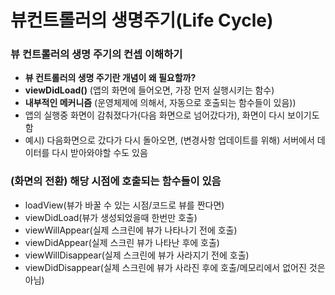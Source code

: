 # 뷰컨트롤러의 생명주기(Life Cycle)
### 뷰 컨트롤러의 생명 주기의 컨셉 이해하기
- **뷰 컨트롤러의 생명 주기란 개념이 왜 필요할까?**
- **viewDidLoad()** (앱의 화면에 들어오면, 가장 먼저 실행시키는 함수)
- **내부적인 메커니즘** (운영체제에 의해서, 자동으로 호출되는 함수들이 있음))
- 앱의 실행중 화면이 감춰졌다가(다음 화면으로 넘어갔다가), 화면이 다시 보이기도 함
- 예시) 다음화면으로 갔다가 다시 돌아오면, (변경사항 업데이트를 위해) 서버에서 데이터를 다시 받아와야할 수도 있음
### (화면의 전환) 해당 시점에 호출되는 함수들이 있음
- loadView(뷰가 바꿀 수 있는 시점/코드로 뷰를 짠다면)
- viewDidLoad(뷰가 생성되었을때 한번만 호출)
- viewWillAppear(실제 스크린에 뷰가 나타나기 전에 호출)
- viewDidAppear(실제 스크린 뷰가 나타난 후에 호출)
- viewWillDisappear(실제 스크린에 뷰가 사라지기 전에 호출)
- viewDidDisappear(실제 스크린에 뷰가 사라진 후에 호출/메모리에서 없어진 것은 아님)
